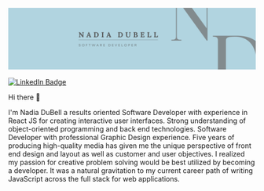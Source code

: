![Nadia's GitHub Banner](./assets/nadiadubellbanner.png)

[![LinkedIn Badge](https://img.shields.io/badge/linkedin-profile-badge?style=flat&logo=linkedin&logocolor=white&color=blue)](https://www.linkedin.com/in/nadiadubell/)

Hi there 👋

I'm Nadia DuBell a results oriented Software Developer with experience in React JS for creating interactive user interfaces. Strong understanding of object-oriented programming and back end technologies. Software Developer with professional Graphic Design experience. Five years of producing high-quality media has given me the unique perspective of front end design and layout as well as customer and user objectives. I realized my passion for creative problem solving would be best utilized by becoming a developer. It was a natural gravitation to my current career path of writing JavaScript across the full stack for web applications.
